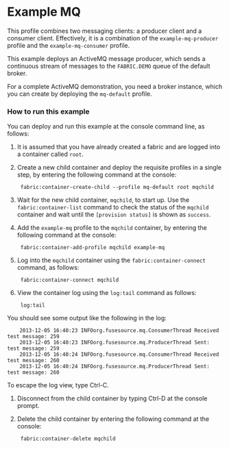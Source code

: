 # Example MQ

This profile combines two messaging clients: a producer client and a consumer client. Effectively, it is a combination of the `example-mq-producer` profile and the `example-mq-consumer` profile.

This example deploys an ActiveMQ message producer, which sends a continuous stream of messages to the `FABRIC.DEMO` queue of the default broker.

For a complete ActiveMQ demonstration, you need a broker instance, which you can create by deploying the `mq-default` profile.

### How to run this example

You can deploy and run this example at the console command line, as follows:

1. It is assumed that you have already created a fabric and are logged into a container called `root`.
1. Create a new child container and deploy the requisite profiles in a single step, by entering the following command at the console:

        fabric:container-create-child --profile mq-default root mqchild

1. Wait for the new child container, `mqchild`, to start up. Use the `fabric:container-list` command to check the status of the `mqchild` container and wait until the `[provision status]` is shown as `success`.
1. Add the `example-mq` profile to the `mqchild` container, by entering the following command at the console:

        fabric:container-add-profile mqchild example-mq

1. Log into the `mqchild` container using the `fabric:container-connect` command, as follows:

        fabric:container-connect mqchild

1. View the container log using the `log:tail` command as follows:

        log:tail

 You should see some output like the following in the log:

        2013-12-05 16:40:23 INFOorg.fusesource.mq.ConsumerThread Received test message: 259
        2013-12-05 16:40:23 INFOorg.fusesource.mq.ProducerThread Sent: test message: 259
        2013-12-05 16:40:24 INFOorg.fusesource.mq.ConsumerThread Received test message: 260
        2013-12-05 16:40:24 INFOorg.fusesource.mq.ProducerThread Sent: test message: 260

 To escape the log view, type Ctrl-C.
1. Disconnect from the child container by typing Ctrl-D at the console prompt.
1. Delete the child container by entering the following command at the console:

        fabric:container-delete mqchild
